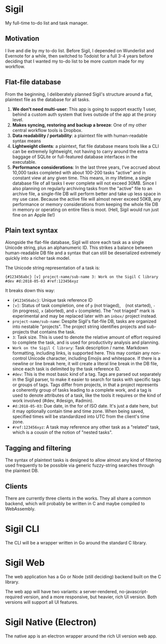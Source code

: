 # Sigil

My full-time to-do list and task manager.

## Motivation

I live and die by my to-do list. Before Sigil, I depended on Wunderlist and Evernote for a while, then switched to Todoist for a full 3-4 years before deciding that I wanted my to-do list to be more custom made for my workflow.

## Flat-file database

From the beginning, I deliberately planned Sigil's structure around a flat, plaintext file as the database for all tasks.

1. **We don't need multi-user**: This app is going to support exactly 1 user, behind a custom auth system that lives outside of the app at the proxy level.
2. **Makes syncing, restoring and backup a breeze**: One of my other central workflow tools is Dropbox.
3. **Data readability / portability**: a plaintext file with human-readable syntax means
4. **Lightweight clients**: a plaintext, flat file database means tools like a CLI can be extremely lightweight, not having to carry around the extra baggage of SQLite or full-featured database interfaces in the executable.
5. **Performance considerations**: In the last three years, I've accrued about 10,000 tasks completed with about 100-200 tasks "active" and in constant view at any given time. This means, in my lifetime, a single database file of all tasks I ever complete will not exceed 30MB. Since I also planning on regularly archiving tasks from the "active" file to an archive file, a single-file DB will perform better and take up less space in my use case. Because the active file will almost never exceed 50KB, any performance or memory considerations from keeping the whole file DB in memory or operating on entire files is moot. (Hell, Sigil would run just fine on an Apple IIe!)

## Plain text syntax

Alongside the flat-file database, Sigil will store each task as a single Unicode string, plus an alphanumeric ID. This strikes a balance between human-readable DB file and a syntax that can still be deserialized extremely quickly into a richer task model.

The Unicode string representation of a task is:

```
{#123456abc} [v] project-name/sub-name 3: Work on the Sigil C library #dev #d:2018-05-03 #ref:123456xyz
```

It breaks down this way:

- `{#123456abc}`: Unique task reference ID
- `[v]`: Status of task completion, one of `p` (not triaged), ` ` (not started), `-` (in progress), `x` (aborted), and `v` (complete). The "not triaged" mark is experimental and may be replaced later with an `inbox/` project instead.
- `project-name/sub-name`: Despite Sigil's flat-file DB, tasks are organized into nestable "projects". The project string identifies projects and sub-projects that contains the task.
- `3`: Task size. This is used to denote the relative amount of effort required to complete the task, and is used for productivity analysis and planning.
- `Work on the Sigil C library`: Task description / name. Markdown formatting, including links, is supported here. This may contain any non-control Unicode character, including Emojis and whitespace. If there is a newline or line break here, it will create a literal line break in the DB file, since each task is delimited by the task reference ID.
- `#dev`: This is the most basic kind of a tag. Tags are parsed out separately in the Sigil parser, to make it easier to search for tasks with specific tags or groups of tags. Tags differ from projects, in that a project represents a coherently group of tasks leading to a complete work, and a tag is used to denote attributes of a task, like the tools it requires or the kind of work involved (#dev, #design, #admin).
- `#d:2018-05-03`: Due date, in the for of ISO date. It's just a date here, but it may optionally contain time and time zone. When being saved, specified times will be standardized into UTC from the client's time zone.
- `#ref:123456xyz`: A task may reference any other task as a "related" task, which is a cousin of the notion of "nested tasks".

## Tagging and filtering

The syntax of plaintext tasks is designed to allow almost any kind of filtering used frequently to be possible via generic fuzzy-string searches through the plaintext DB.

## Clients

There are currently three clients in the works. They all share a common backend, which will probably be written in C and maybe compiled to WebAssembly.

# Sigil CLI

The CLI will be a wrapper written in Go around the standard C library.

# Sigil Web

The web application has a Go or Node (still deciding) backend built on the C library.

The web app will have two variants: a server-rendered, no-javascript-required version, and a more responsive, but heavier, rich UI version. Both versions will support all UI features.

# Sigil Native (Electron)

The native app is an electron wrapper around the rich UI version web app.

